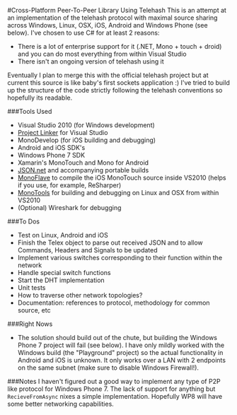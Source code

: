 #Cross-Platform Peer-To-Peer Library Using Telehash
This is an attempt at an implementation of the telehash protocol with maximal source sharing across Windows, Linux, OSX, iOS, Android and Windows Phone (see below). I've chosen to use C# for at least 2 reasons:

* There is a lot of enterprise support for it (.NET, Mono + touch + droid) and you can do most everything from within Visual Studio
* There isn't an ongoing version of telehash using it

Eventually I plan to merge this with the official telehash project but at current this source is like baby's first sockets application :) I've tried to build up the structure of the code strictly following the telehash conventions so hopefully its readable.

###Tools Used
* Visual Studio 2010 (for Windows development)
* [Project Linker](http://visualstudiogallery.msdn.microsoft.com/5e730577-d11c-4f2e-8e2b-cbb87f76c044) for Visual Studio 
* MonoDevelop (for iOS building and debugging)
* Android and iOS SDK's
* Windows Phone 7 SDK
* Xamarin's MonoTouch and Mono for Android
* [JSON.net](http://json.codeplex.com/releases/view/94220) and accompanying portable builds
* [MonoFlave](https://github.com/jamiebriant/VsMono) to compile the iOS MonoTouch source inside VS2010 (helps if you use, for example, ReSharper)
* [MonoTools](http://mono-tools.com/download/) for building and debugging on Linux and OSX from within VS2010
* (Optional) Wireshark for debugging


###To Dos
* Test on Linux, Android and iOS
* Finish the Telex object to parse out received JSON and to allow Commands, Headers and Signals to be updated
* Implement various switches corresponding to their function within the network
* Handle special switch functions
* Start the DHT implementation
* Unit tests
* How to traverse other network topologies?
* Documentation: references to protocol, methodology for common source, etc


###Right Nows
* The solution should build out of the chute, but building the Windows Phone 7 project will fail (see below). I have only mildly worked with the Windows build (the "Playground" project) so the actual functionality in Android and iOS is unknown. It only works over a LAN with 2 endpoints on the same subnet (make sure to disable Windows Firewall!).


###Notes
I haven't figured out a good way to implement any type of P2P like protocol for Windows Phone 7. The lack of support for anything but <code>RecieveFromAsync</code> nixes a simple implementation. Hopefully WP8 will have some better networking capabilities.
